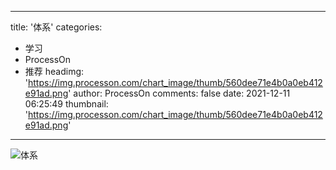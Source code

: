 
---
title: '体系'
categories: 
 - 学习
 - ProcessOn
 - 推荐
headimg: 'https://img.processon.com/chart_image/thumb/560dee71e4b0a0eb412e91ad.png'
author: ProcessOn
comments: false
date: 2021-12-11 06:25:49
thumbnail: 'https://img.processon.com/chart_image/thumb/560dee71e4b0a0eb412e91ad.png'
---

<div>   
<img class="thumb" alt="体系" src="https://img.processon.com/chart_image/thumb/560dee71e4b0a0eb412e91ad.png" referrerpolicy="no-referrer">
<p></p>  
</div>
            